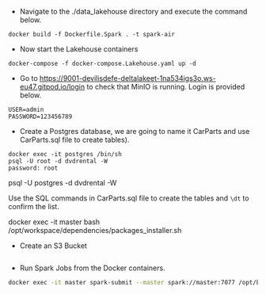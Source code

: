


* Navigate to the ./data_lakehouse directory and execute the command below.

```
docker build -f Dockerfile.Spark . -t spark-air
```

* Now start the Lakehouse containers
```
docker-compose -f docker-compose.Lakehouse.yaml up -d
```

* Go to https://9001-devilisdefe-deltalakeet-1na534igs3o.ws-eu47.gitpod.io/login to check that MinIO is running. Login is provided below.

```
USER=admin
PASSWORD=123456789
```

* Create a Postgres database, we are going to name it CarParts and use CarParts.sql file to create tables).
```
docker exec -it postgres /bin/sh
psql -U root -d dvdrental -W
password: root
```

psql -U postgres -d dvdrental -W


Use the SQL commands in CarParts.sql file to create the tables and `\dt` to confirm the list. 

docker exec -it master bash /opt/workspace/dependencies/packages_installer.sh 


* Create an S3 Bucket
```

```

* Run Spark Jobs from the Docker containers.
```BASH
docker exec -it master spark-submit --master spark://master:7077 /opt/bitnami/spark/postgres_to_s3.py
```

